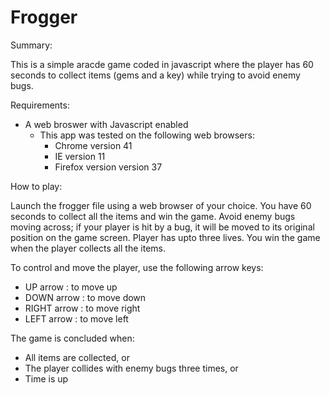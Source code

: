 Frogger
===============================

Summary:

This is a simple aracde game coded in javascript where the player has 60 seconds to collect items (gems and a key) while trying to avoid enemy bugs.

Requirements:

- A web broswer with Javascript enabled
	- This app was tested on the following web browsers:
		- Chrome version 41
		- IE version 11
		- Firefox version version 37

How to play:

Launch the frogger file using a web browser of your choice.  You have 60 seconds to collect all the items and win the game.  Avoid enemy bugs moving across; if your player is hit by a bug, it will be moved to its original position on the game screen.  Player has upto three lives.  You win the game when the player collects all the items.

To control and move the player, use the following arrow keys:

- UP arrow : to move up
- DOWN arrow : to move down
- RIGHT arrow : to move right
- LEFT arrow : to move left

The game is concluded when:

- All items are collected, or
- The player collides with enemy bugs three times, or
- Time is up